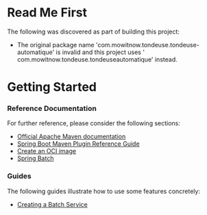 # Read Me First

The following was discovered as part of building this project:

* The original package name 'com.mowitnow.tondeuse.tondeuse-automatique' is invalid and this project uses '
  com.mowitnow.tondeuse.tondeuseautomatique' instead.

# Getting Started

### Reference Documentation

For further reference, please consider the following sections:

* [Official Apache Maven documentation](https://maven.apache.org/guides/index.html)
* [Spring Boot Maven Plugin Reference Guide](https://docs.spring.io/spring-boot/docs/3.2.2/maven-plugin/reference/html/)
* [Create an OCI image](https://docs.spring.io/spring-boot/docs/3.2.2/maven-plugin/reference/html/#build-image)
* [Spring Batch](https://docs.spring.io/spring-boot/docs/3.2.2/reference/htmlsingle/index.html#howto.batch)

### Guides

The following guides illustrate how to use some features concretely:

* [Creating a Batch Service](https://spring.io/guides/gs/batch-processing/)


